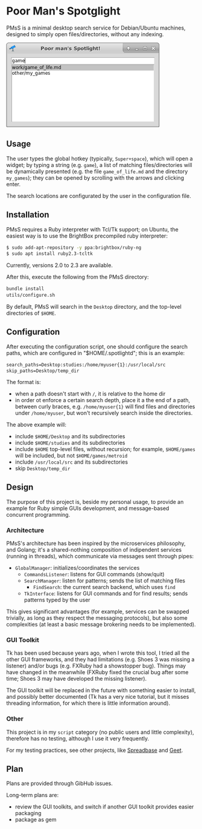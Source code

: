 # Poor Man's Spotglight

PMsS is a minimal desktop search service for Debian/Ubuntu machines, designed to simply open files/directories, without any indexing.

![Example](/extra/example.png?raw=true)

## Usage

The user types the global hotkey (typically, `Super+space`), which will open a widget; by typing a string (e.g. `game`), a list of matching files/directories will be dynamically presented (e.g. the file `game_of_life.md` and the directory `my_games`); they can be opened by scrolling with the arrows and clicking enter.

The search locations are configurated by the user in the configuration file.

## Installation

PMsS requires a Ruby interpreter with Tcl/Tk support; on Ubuntu, the easiest way is to use the BrightBox precompiled ruby interpreter:

```sh
$ sudo add-apt-repository -y ppa:brightbox/ruby-ng
$ sudo apt install ruby2.3-tcltk
```

Currently, versions 2.0 to 2.3 are available.

After this, execute the following from the PMsS directory:

```sh
bundle install
utils/configure.sh
```

By default, PMsS will search in the `Desktop` directory, and the top-level directories of `$HOME`.

## Configuration

After executing the configuration script, one should configure the search paths, which are configured in "$HOME/.spotlightd"; this is an example:

```
search_paths=Desktop:studies:/home/myuser{1}:/usr/local/src
skip_paths=Desktop/temp_dir
```

The format is:

- when a path doesn't start with `/`, it is relative to the home dir
- in order ot enforce a certain search depth, place it a the end of a path, between curly braces, e.g. `/home/myuser{1}` will find files and directories under `/home/myuser`, but won't recursively search inside the directories.

The above example will:

- include `$HOME/Desktop` and its subdirectories
- include `$HOME/studies` and its subdirectories
- include `$HOME` top-level files, without recursion; for example, `$HOME/games` will be included, but not `$HOME/games/metroid`
- include `/usr/local/src` and its subdirectories
- skip `Desktop/temp_dir`

## Design

The purpose of this project is, beside my personal usage, to provide an example for Ruby simple GUIs development, and message-based concurrent programming.

### Architecture

PMsS's architecture has been inspired by the microservices philosophy, and Golang; it's a shared-nothing composition of indipendent services (running in threads), which communicate via messages sent through pipes:

- `GlobalManager`: initializes/coordinates the services
  - `CommandsListener`: listens for GUI commands (show/quit)
  - `SearchManager`: listen for patterns; sends the list of matching files
    - `FindSearch`: the current search backend, which uses `find`
  - `TkInterface`: listens for GUI commands and for find results; sends patterns typed by the user

This gives significant advantages (for example, services can be swapped trivially, as long as they respect the messaging protocols), but also some complexities (at least a basic message brokering needs to be implemented).

### GUI Toolkit

Tk has been used because years ago, when I wrote this tool, I tried all the other GUI frameworks, and they had limitations (e.g. Shoes 3 was missing a listener) and/or bugs (e.g. FXRuby had a showstopper bug). Things may have changed in the meanwhile (FXRuby fixed the crucial bug after some time; Shoes 3 may have developed the missing listener).

The GUI toolkit will be replaced in the future with something easier to install, and possibly better documented (Tk has a very nice tutorial, but it misses threading information, for which there is little information around).

### Other

This project is in my `script` category (no public users and little complexity), therefore has no testing, although I use it very frequently.

For my testing practices, see other projects, like [Spreadbase](https://github.com/saveriomiroddi/spreadbase) and [Geet](https://github.com/saveriomiroddi/geet).

## Plan

Plans are provided through GibHub issues.

Long-term plans are:

- review the GUI toolkits, and switch if another GUI toolkit provides easier packaging
- package as gem
